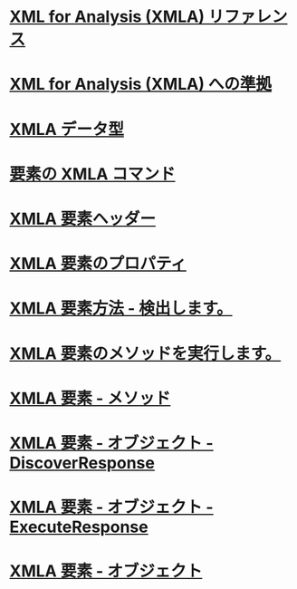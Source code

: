 # [XML for Analysis (XMLA) リファレンス](xml-for-analysis-xmla-reference.md)

# [XML for Analysis (XMLA) への準拠](xml-for-analysis-compliance-xmla.md)
# [XMLA データ型](../../analysis-services/xmla/xml-data-types/xml-data-types-xmla.md)
# [要素の XMLA コマンド](../../analysis-services/xmla/xml-elements-commands/xml-elements-commands.md)
# [XMLA 要素ヘッダー](../../analysis-services/xmla/xml-elements-headers/xml-elements-headers.md)
# [XMLA 要素のプロパティ](../../analysis-services/xmla/xml-elements-properties/xml-elements-properties.md)
# [XMLA 要素方法 - 検出します。](xml-elements-methods-discover.md)
# [XMLA 要素のメソッドを実行します。](xml-elements-methods-execute.md)
# [XMLA 要素 - メソッド](xml-elements-methods.md)
# [XMLA 要素 - オブジェクト - DiscoverResponse](xml-elements-objects-discoverresponse.md)
# [XMLA 要素 - オブジェクト - ExecuteResponse](xml-elements-objects-executeresponse.md)
# [XMLA 要素 - オブジェクト](xml-elements-objects.md)

